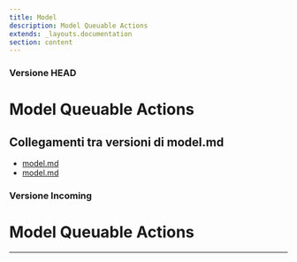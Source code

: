 ```yaml
---
title: Model
description: Model Queuable Actions
extends: _layouts.documentation
section: content
---
```


### Versione HEAD

# Model Queuable Actions

## Collegamenti tra versioni di model.md
* [model.md](../../../Xot/docs/model.md)
* [model.md](../../../Xot/docs/service/model.md)


### Versione Incoming

# Model Queuable Actions

---

